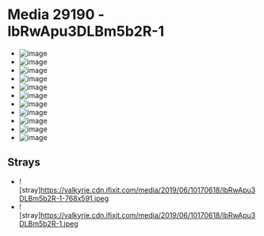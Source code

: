 # Media 29190 - lbRwApu3DLBm5b2R-1

- ![image](https://valkyrie.cdn.ifixit.com/media/2019/06/10170618/lbRwApu3DLBm5b2R-1-scaled.jpeg)
- ![image](https://valkyrie.cdn.ifixit.com/media/2019/06/10170618/lbRwApu3DLBm5b2R-1-150x150.jpeg)
- ![image](https://valkyrie.cdn.ifixit.com/media/2019/06/10170618/lbRwApu3DLBm5b2R-1-1536x1152.jpeg)
- ![image](https://valkyrie.cdn.ifixit.com/media/2019/06/10170618/lbRwApu3DLBm5b2R-1-2048x1536.jpeg)
- ![image](https://valkyrie.cdn.ifixit.com/media/2019/06/10170618/lbRwApu3DLBm5b2R-1-1200x900.jpeg)
- ![image](https://valkyrie.cdn.ifixit.com/media/2019/06/10170618/lbRwApu3DLBm5b2R-1-300x200.jpeg)
- ![image](https://valkyrie.cdn.ifixit.com/media/2019/06/10170618/lbRwApu3DLBm5b2R-1-600x400.jpeg)
- ![image](https://valkyrie.cdn.ifixit.com/media/2019/06/10170618/lbRwApu3DLBm5b2R-1-1200x800.jpeg)
- ![image](https://valkyrie.cdn.ifixit.com/media/2019/06/10170618/lbRwApu3DLBm5b2R-1-768x512.jpeg)
- ![image](https://valkyrie.cdn.ifixit.com/media/2019/06/10170618/lbRwApu3DLBm5b2R-1-324x216.jpeg)
- ![image](https://valkyrie.cdn.ifixit.com/media/2019/06/10170618/lbRwApu3DLBm5b2R-1-450x300.jpeg)

## Strays
- ![stray]https://valkyrie.cdn.ifixit.com/media/2019/06/10170618/lbRwApu3DLBm5b2R-1-768x591.jpeg
- ![stray]https://valkyrie.cdn.ifixit.com/media/2019/06/10170618/lbRwApu3DLBm5b2R-1.jpeg